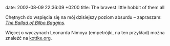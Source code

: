 date: 2002-08-09 22:36:09 +0200
title: The bravest little hobbit of them all

Chętnych do wspięcia się na mój dzisiejszy poziom absurdu – zapraszam: <cite>[The Ballad of Bilbo Baggins](http://www.straightnochaser.org/Ballad%20of%20Bilbo%20Baggins.mov 'link prosto do ekranizacji')</cite>.

Więcej o wyczynach Leonarda Nimoya (empetrójki, na ten przykład) można znaleźć na [kottke.org](http://kottke.org/02/08/020808ladies_and_g.html 'Ladies and gentlemen, the musical stylings of Leonard Nimoy').
